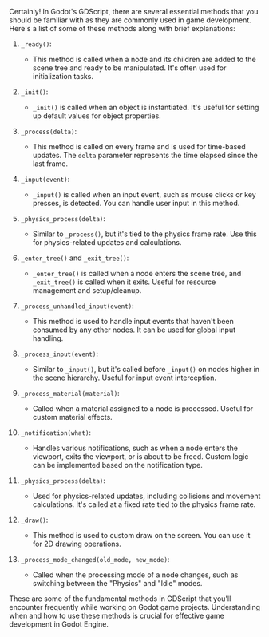Certainly! In Godot's GDScript, there are several essential methods that you should be familiar with as they are commonly used in game development. Here's a list of some of these methods along with brief explanations:

1. `_ready()`:
   - This method is called when a node and its children are added to the scene tree and ready to be manipulated. It's often used for initialization tasks.

2. `_init()`:
   - `_init()` is called when an object is instantiated. It's useful for setting up default values for object properties.

3. `_process(delta)`:
   - This method is called on every frame and is used for time-based updates. The `delta` parameter represents the time elapsed since the last frame.

4. `_input(event)`:
   - `_input()` is called when an input event, such as mouse clicks or key presses, is detected. You can handle user input in this method.

5. `_physics_process(delta)`:
   - Similar to `_process()`, but it's tied to the physics frame rate. Use this for physics-related updates and calculations.

6. `_enter_tree()` and `_exit_tree()`:
   - `_enter_tree()` is called when a node enters the scene tree, and `_exit_tree()` is called when it exits. Useful for resource management and setup/cleanup.

7. `_process_unhandled_input(event)`:
   - This method is used to handle input events that haven't been consumed by any other nodes. It can be used for global input handling.

8. `_process_input(event)`:
   - Similar to `_input()`, but it's called before `_input()` on nodes higher in the scene hierarchy. Useful for input event interception.

9. `_process_material(material)`:
   - Called when a material assigned to a node is processed. Useful for custom material effects.

10. `_notification(what)`:
    - Handles various notifications, such as when a node enters the viewport, exits the viewport, or is about to be freed. Custom logic can be implemented based on the notification type.

11. `_physics_process(delta)`:
    - Used for physics-related updates, including collisions and movement calculations. It's called at a fixed rate tied to the physics frame rate.

12. `_draw()`:
    - This method is used to custom draw on the screen. You can use it for 2D drawing operations.

13. `_process_mode_changed(old_mode, new_mode)`:
    - Called when the processing mode of a node changes, such as switching between the "Physics" and "Idle" modes.

These are some of the fundamental methods in GDScript that you'll encounter frequently while working on Godot game projects. Understanding when and how to use these methods is crucial for effective game development in Godot Engine.
